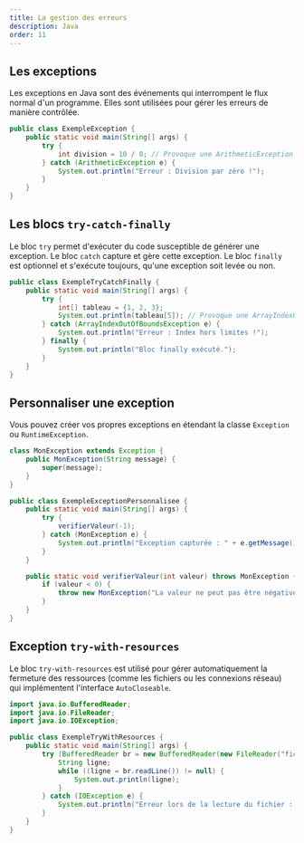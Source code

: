```yaml
---
title: La gestion des erreurs
description: Java
order: 11
---
```


## Les exceptions

Les exceptions en Java sont des événements qui interrompent le flux normal d'un programme. Elles sont utilisées pour gérer les erreurs de manière contrôlée.


```java
public class ExempleException {
    public static void main(String[] args) {
        try {
            int division = 10 / 0; // Provoque une ArithmeticException
        } catch (ArithmeticException e) {
            System.out.println("Erreur : Division par zéro !");
        }
    }
}
```

## Les blocs `try-catch-finally`

Le bloc `try` permet d'exécuter du code susceptible de générer une exception. Le bloc `catch` capture et gère cette exception. Le bloc `finally` est optionnel et s'exécute toujours, qu'une exception soit levée ou non.


```java
public class ExempleTryCatchFinally {
    public static void main(String[] args) {
        try {
            int[] tableau = {1, 2, 3};
            System.out.println(tableau[5]); // Provoque une ArrayIndexOutOfBoundsException
        } catch (ArrayIndexOutOfBoundsException e) {
            System.out.println("Erreur : Index hors limites !");
        } finally {
            System.out.println("Bloc finally exécuté.");
        }
    }
}
```

## Personnaliser une exception

Vous pouvez créer vos propres exceptions en étendant la classe `Exception` ou `RuntimeException`.


```java
class MonException extends Exception {
    public MonException(String message) {
        super(message);
    }
}

public class ExempleExceptionPersonnalisee {
    public static void main(String[] args) {
        try {
            verifierValeur(-1);
        } catch (MonException e) {
            System.out.println("Exception capturée : " + e.getMessage());
        }
    }

    public static void verifierValeur(int valeur) throws MonException {
        if (valeur < 0) {
            throw new MonException("La valeur ne peut pas être négative !");
        }
    }
}
```

## Exception `try-with-resources`

Le bloc `try-with-resources` est utilisé pour gérer automatiquement la fermeture des ressources (comme les fichiers ou les connexions réseau) qui implémentent l'interface `AutoCloseable`.


```java
import java.io.BufferedReader;
import java.io.FileReader;
import java.io.IOException;

public class ExempleTryWithResources {
    public static void main(String[] args) {
        try (BufferedReader br = new BufferedReader(new FileReader("fichier.txt"))) {
            String ligne;
            while ((ligne = br.readLine()) != null) {
                System.out.println(ligne);
            }
        } catch (IOException e) {
            System.out.println("Erreur lors de la lecture du fichier : " + e.getMessage());
        }
    }
}
```
